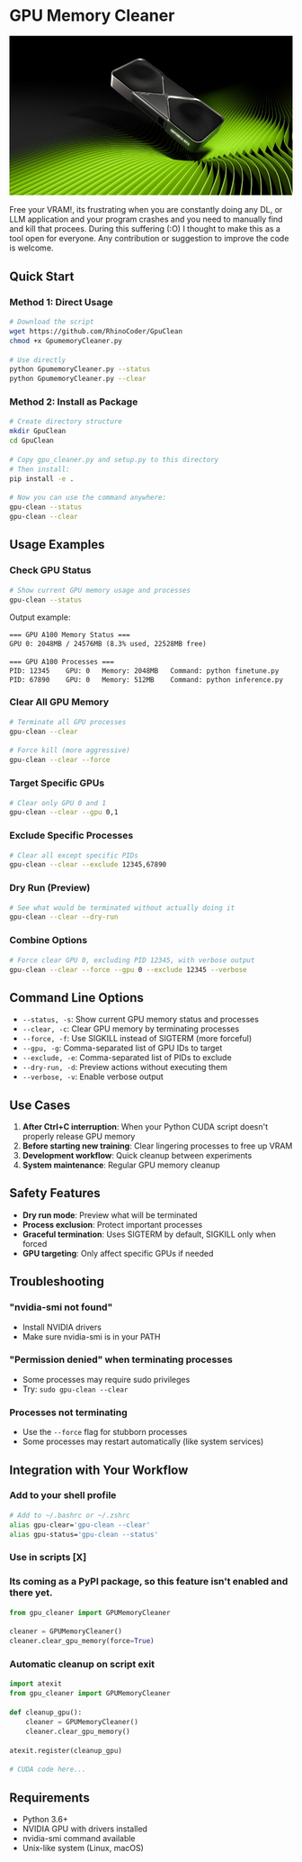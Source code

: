 # GPU Memory Cleaner



![alt text](Images/geforce-rtx-50series-nv-sfg-thumbnail-1920x1080.jpeg)


Free your VRAM!, its frustrating when you are constantly doing any DL, or LLM application and your program crashes and you need to manually find and kill that procees. During this suffering (:O) I thought to make this as a tool open for everyone. Any contribution or suggestion to improve the code is welcome.


## Quick Start

### Method 1: Direct Usage
```bash
# Download the script
wget https://github.com/RhinoCoder/GpuClean   
chmod +x GpumemoryCleaner.py

# Use directly
python GpumemoryCleaner.py --status
python GpumemoryCleaner.py --clear
```

### Method 2: Install as Package
```bash
# Create directory structure
mkdir GpuClean
cd GpuClean

# Copy gpu_cleaner.py and setup.py to this directory
# Then install:
pip install -e .

# Now you can use the command anywhere:
gpu-clean --status
gpu-clean --clear
```

## Usage Examples

### Check GPU Status
```bash
# Show current GPU memory usage and processes
gpu-clean --status
```

Output example:
```
=== GPU A100 Memory Status ===
GPU 0: 2048MB / 24576MB (8.3% used, 22528MB free)

=== GPU A100 Processes ===
PID: 12345    GPU: 0   Memory: 2048MB   Command: python finetune.py
PID: 67890    GPU: 0   Memory: 512MB    Command: python inference.py
```

### Clear All GPU Memory
```bash
# Terminate all GPU processes
gpu-clean --clear

# Force kill (more aggressive)
gpu-clean --clear --force
```

### Target Specific GPUs
```bash
# Clear only GPU 0 and 1
gpu-clean --clear --gpu 0,1
```

### Exclude Specific Processes
```bash
# Clear all except specific PIDs
gpu-clean --clear --exclude 12345,67890
```

### Dry Run (Preview)
```bash
# See what would be terminated without actually doing it
gpu-clean --clear --dry-run
```

### Combine Options
```bash
# Force clear GPU 0, excluding PID 12345, with verbose output
gpu-clean --clear --force --gpu 0 --exclude 12345 --verbose
```

## Command Line Options

- `--status, -s`: Show current GPU memory status and processes
- `--clear, -c`: Clear GPU memory by terminating processes
- `--force, -f`: Use SIGKILL instead of SIGTERM (more forceful)
- `--gpu, -g`: Comma-separated list of GPU IDs to target
- `--exclude, -e`: Comma-separated list of PIDs to exclude
- `--dry-run, -d`: Preview actions without executing them
- `--verbose, -v`: Enable verbose output

## Use Cases

1. **After Ctrl+C interruption**: When your Python CUDA script doesn't properly release GPU memory
2. **Before starting new training**: Clear lingering processes to free up VRAM
3. **Development workflow**: Quick cleanup between experiments
4. **System maintenance**: Regular GPU memory cleanup

## Safety Features

- **Dry run mode**: Preview what will be terminated
- **Process exclusion**: Protect important processes
- **Graceful termination**: Uses SIGTERM by default, SIGKILL only when forced
- **GPU targeting**: Only affect specific GPUs if needed

## Troubleshooting

### "nvidia-smi not found"
- Install NVIDIA drivers
- Make sure nvidia-smi is in your PATH

### "Permission denied" when terminating processes
- Some processes may require sudo privileges
- Try: `sudo gpu-clean --clear`

### Processes not terminating
- Use the `--force` flag for stubborn processes
- Some processes may restart automatically (like system services)

## Integration with Your Workflow

### Add to your shell profile
```bash
# Add to ~/.bashrc or ~/.zshrc
alias gpu-clear='gpu-clean --clear'
alias gpu-status='gpu-clean --status'
```



### Use in scripts [X]
### Its coming as a PyPI package, so this feature isn't enabled and there yet.
```python
from gpu_cleaner import GPUMemoryCleaner

cleaner = GPUMemoryCleaner()
cleaner.clear_gpu_memory(force=True)
```

### Automatic cleanup on script exit
```python
import atexit
from gpu_cleaner import GPUMemoryCleaner

def cleanup_gpu():
    cleaner = GPUMemoryCleaner()
    cleaner.clear_gpu_memory()

atexit.register(cleanup_gpu)

# CUDA code here...
```

## Requirements

- Python 3.6+
- NVIDIA GPU with drivers installed
- nvidia-smi command available
- Unix-like system (Linux, macOS)